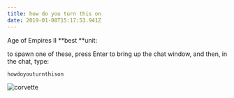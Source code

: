 ```yaml
---
title: how do you turn this on
date: 2019-01-08T15:17:53.941Z
---
```

Age of Empires II **best **unit:

to spawn one of these, press Enter to bring up the chat window, and then, in the chat, type:

`howdoyouturnthison`

![corvette](/uploads/d8ed11ff7686d8444c354383c498f87de3755724_full.jpg "AoE II Corvette")
